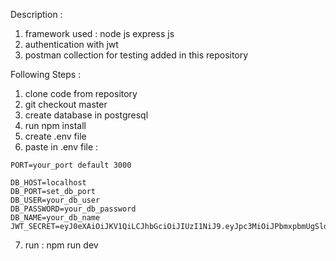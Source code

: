Description : 
1. framework used : node js express js
2. authentication with jwt
3. postman collection for testing added in this repository

Following Steps : 
1. clone code from repository
2. git checkout master
3. create database in postgresql
4. run npm install
5. create .env file
6. paste in .env file : 
```
PORT=your_port default 3000

DB_HOST=localhost
DB_PORT=set_db_port
DB_USER=your_db_user
DB_PASSWORD=your_db_password
DB_NAME=your_db_name
JWT_SECRET=eyJ0eXAiOiJKV1QiLCJhbGciOiJIUzI1NiJ9.eyJpc3MiOiJPbmxpbmUgSldUIEJ1aWxkZXIiLCJpYXQiOjE3MjY2MzM2MDksImV4cCI6MTc1ODE2OTYwOSwiYXVkIjoid3d3LmV4YW1wbGUuY29tIiwic3ViIjoianJvY2tldEBleGFtcGxlLmNvbSIsIkdpdmVuTmFtZSI6IkpvaG5ueSIsIlN1cm5hbWUiOiJSb2NrZXQiLCJFbWFpbCI6Impyb2NrZXRAZXhhbXBsZS5jb20iLCJSb2xlIjpbIk1hbmFnZXIiLCJQcm9qZWN0IEFkbWluaXN0cmF0b3IiXX0.Z3xmwBtbThEAJIhZSMis85XU0YYmfWAvub9nrd6x4jU
```

7. run : npm run dev
